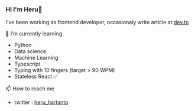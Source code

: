 ### Hi I'm Heru👋

I've been working as frontend developer, occasionaly write article at [dev.to](https://dev.to/elukuro)

  
🌱 I’m currently learning
  - Python 
  - Data science 
  - Machine Learning
  - Typescript
  - Typing with 10 fingers (target > 90 WPM)
  - Stateless React ✅
    
  
📫 How to reach me
  - twitter : [heru_hartanto](https://twitter.com/heru_hartanto)
